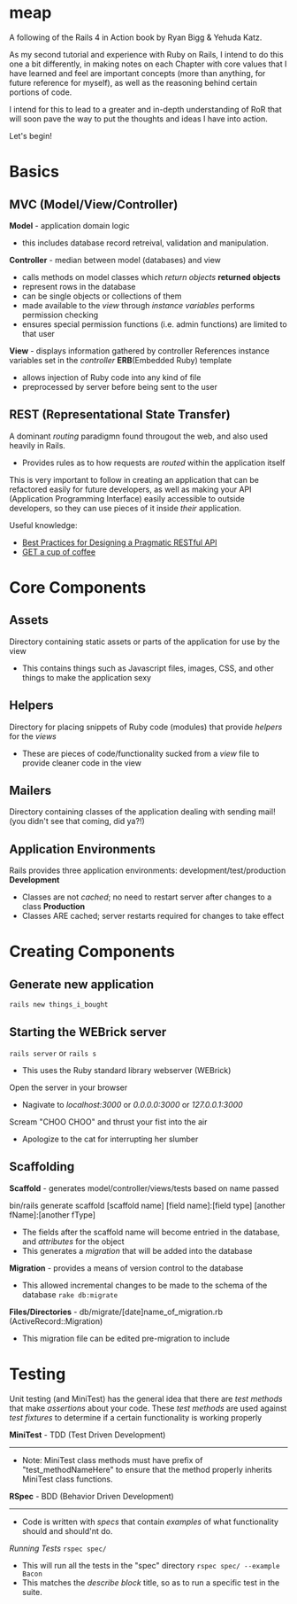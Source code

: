 meap
====

A following of the Rails 4 in Action book by Ryan Bigg &amp; Yehuda Katz.

As my second tutorial and experience with Ruby on Rails, I intend to do this
one a bit differently, in making notes on each Chapter with core values that I 
have learned and feel are important concepts (more than anything, for future 
reference for myself), as well as the reasoning behind certain portions of code.

I intend for this to lead to a greater and in-depth understanding of RoR that 
will soon pave the way to put the thoughts and ideas I have into action.

Let's begin!

Basics
====

MVC (Model/View/Controller)
---
**Model** - application domain logic
- this includes database record retreival, validation and manipulation.

**Controller** - median between model (databases) and view
- calls methods on model classes which *return objects*
**returned objects**
- represent rows in the database
- can be single objects or collections of them
- made available to the *view* through *instance variables* 
performs permission checking
- ensures special permission functions (i.e. admin functions) are limited to that user

**View** - displays information gathered by controller
References instance variables set in the *controller*
**ERB**(Embedded Ruby) template
- allows injection of Ruby code into any kind of file
- preprocessed by server before being sent to the user

REST (Representational State Transfer)
---
A dominant *routing* paradigmn found througout the web, and also used heavily in Rails.
- Provides rules as to how requests are *routed* within the application itself

This is very important to follow in creating an application that can be refactored easily for future developers, as
well as making your API (Application Programming Interface) easily accessible to outside developers, so they can use
pieces of it inside *their* application.

Useful knowledge:
- [Best Practices for Designing a Pragmatic RESTful API](http://www.vinaysahni.com/best-practices-for-a-pragmatic-restful-api)
- [GET a cup of coffee](http://www.infoq.com/articles/webber-rest-workflow)

Core Components
====

Assets
---
Directory containing static assets or parts of the application for use by the view
- This contains things such as Javascript files, images, CSS, and other things to make the application sexy

Helpers
---
Directory for placing snippets of Ruby code (modules) that provide *helpers* for the *views*
- These are pieces of code/functionality sucked from a *view* file to provide cleaner code in the view

Mailers
---
Directory containing classes of the application dealing with sending mail! (you didn't see that coming, did ya?!)

Application Environments
------------------------
Rails provides three application environments: development/test/production
**Development**
- Classes are not *cached*; no need to restart server after changes to a class
**Production**
- Classes ARE cached; server restarts required for changes to take effect

Creating Components
====

Generate new application
------------------------
`rails new things_i_bought`

Starting the WEBrick server
----------------------------
`rails server` or `rails s`
- This uses the Ruby standard library webserver (WEBrick)

Open the server in your browser
- Nagivate to *localhost:3000* or *0.0.0.0:3000* or *127.0.0.1:3000*

Scream "CHOO CHOO" and thrust your fist into the air
- Apologize to the cat for interrupting her slumber

Scaffolding
-----------
**Scaffold** - generates model/controller/views/tests based on name passed

bin/rails generate scaffold [scaffold name] [field name]:[field type] [another fName]:[another fType]
- The fields after the scaffold name will become entried in the database, and *attributes* for the object
- This generates a *migration* that will be added into the database

**Migration** - provides a means of version control to the database
- This allowed incremental changes to be made to the schema of the database
`rake db:migrate`

**Files/Directories** - db/migrate/[date]name_of_migration.rb (ActiveRecord::Migration)
- This migration file can be edited pre-migration to include

Testing
====

Unit testing (and MiniTest) has the general idea that there are *test methods* that
make *assertions* about your code.  These *test methods* are used against *test fixtures* 
to determine if a certain functionality is working properly

**MiniTest** - TDD (Test Driven Development)

---
- Note: MiniTest class methods must have prefix of "test_methodNameHere" to ensure that the 
method properly inherits MiniTest class functions.


**RSpec** - BDD (Behavior Driven Development)

---

- Code is written with *specs* that contain *examples* of what functionality should and should'nt do.

*Running Tests*
`rspec spec/`
- This will run all the tests in the "spec" directory
`rspec spec/ --example Bacon`
- This matches the *describe block* title, so as to run a specific test in the suite.

